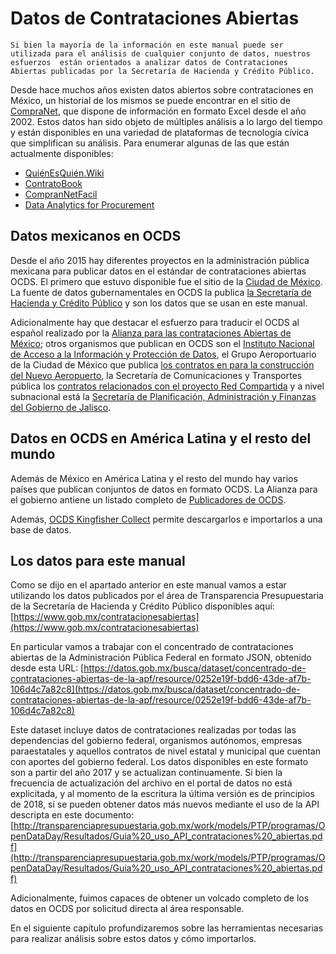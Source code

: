 # Datos de Contrataciones Abiertas

```{note}
Si bien la mayoría de la información en este manual puede ser utilizada para el análisis de cualquier conjunto de datos, nuestros esfuerzos  están orientados a analizar datos de Contrataciones Abiertas publicadas por la Secretaría de Hacienda y Crédito Público.
```

Desde hace muchos años existen datos abiertos sobre contrataciones en México, un historial de los mismos se puede encontrar en el sitio de [CompraNet](http://compranet.funcionpublica.gob.mx/), que dispone de información en formato Excel desde el año 2002. Estos datos han sido objeto de múltiples análisis a lo largo del tiempo y están disponibles en una variedad de plataformas de tecnología cívica que simplifican su análisis. Para enumerar algunas de las que están actualmente disponibles:
* [QuiénEsQuién.Wiki](https://www.quienesquien.wiki)
* [ContratoBook](http://contratobook.org/#/contratos)
* [CompranNetFacil](http://compranetfacil.com/)
* [Data Analytics for Procurement](http://mexico.procurement-analytics.org/#/analysis/summary)

## Datos mexicanos en OCDS
Desde el año 2015 hay diferentes proyectos en la administración pública mexicana para publicar datos en el estándar de contrataciones abiertas OCDS. El primero que estuvo disponible fue el sitio de la [Ciudad de México](http://www.contratosabiertos.cdmx.gob.mx/contratos). La fuente de datos gubernamentales en OCDS la publica [la Secretaría de Hacienda y Crédito Público](https://www.gob.mx/contratacionesabiertas/home) y son los datos que se usan en este manual. 

Adicionalmente hay que destacar el esfuerzo para traducir el OCDS al español realizado por la [Alianza para las contrataciones Abiertas de México](https://www.contratacionesabiertas.mx/); otros organismos que publican en OCDS son el [Instituto Nacional de Acceso a la Información y Protección de Datos](http://contratacionesabiertas.inai.org.mx), el Grupo Aeroportuario de la Ciudad de México que publica [los contratos en para la construcción del Nuevo Aeropuerto](https://datos.gob.mx/nuevoaeropuerto/), la Secretaría de Comunicaciones y Transportes pública los [contratos relacionados con el proyecto Red Compartida](https://datos.gob.mx/redcompartida/) y a nivel subnacional está la [Secretaría de Planificación, Administración y Finanzas del Gobierno de Jalisco](https://contratacionesabiertas.jalisco.gob.mx/contratosabiertos/). 

## Datos en OCDS en América Latina y el resto del mundo

Además de México en América Latina y el resto del mundo hay varios países que publican conjuntos de datos en formato OCDS. La Alianza para el gobierno antiene un listado completo de [Publicadores de OCDS](https://data.open-contracting.org/es/).

Además, [OCDS Kingfisher Collect](https://kingfisher-collect.readthedocs.io) permite descargarlos e importarlos a una base de datos.

## Los datos para este manual
Como se dijo en el apartado anterior en este manual vamos a estar utilizando los datos publicados por el área de Transparencia Presupuestaria de la Secretaría de Hacienda y Crédito Público disponibles aquí: [https://www.gob.mx/contratacionesabiertas](https://www.gob.mx/contratacionesabiertas)

En particular vamos a trabajar con el concentrado de contrataciones abiertas de la Administración Pública Federal en formato JSON, obtenido desde esta URL: [https://datos.gob.mx/busca/dataset/concentrado-de-contrataciones-abiertas-de-la-apf/resource/0252e19f-bdd6-43de-af7b-106d4c7a82c8](https://datos.gob.mx/busca/dataset/concentrado-de-contrataciones-abiertas-de-la-apf/resource/0252e19f-bdd6-43de-af7b-106d4c7a82c8)

Este dataset incluye datos de contrataciones realizadas por todas las dependencias del gobierno federal, organismos autónomos, empresas paraestatales y aquellos contratos de nivel estatal y municipal que cuentan con aportes del gobierno federal. Los datos disponibles en este formato son a partir del año 2017 y se actualizan continuamente. Si bien la frecuencia de actualización del archivo en el portal de datos no está explicitada, y al momento de la escritura la última versión es de principios de 2018, sí se pueden obtener datos más nuevos mediante el uso de la API descripta en este documento: [http://transparenciapresupuestaria.gob.mx/work/models/PTP/programas/OpenDataDay/Resultados/Guia%20_uso_API_contrataciones%20_abiertas.pdf](http://transparenciapresupuestaria.gob.mx/work/models/PTP/programas/OpenDataDay/Resultados/Guia%20_uso_API_contrataciones%20_abiertas.pdf)

Adicionalmente, fuimos capaces de obtener un volcado completo de los datos en OCDS por solicitud directa al área responsable.

En el siguiente capítulo profundizaremos sobre las herramientas necesarias para realizar análisis sobre estos datos y cómo importarlos.

